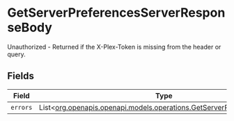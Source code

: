 # GetServerPreferencesServerResponseBody

Unauthorized - Returned if the X-Plex-Token is missing from the header or query.


## Fields

| Field                                                                                                                            | Type                                                                                                                             | Required                                                                                                                         | Description                                                                                                                      |
| -------------------------------------------------------------------------------------------------------------------------------- | -------------------------------------------------------------------------------------------------------------------------------- | -------------------------------------------------------------------------------------------------------------------------------- | -------------------------------------------------------------------------------------------------------------------------------- |
| `errors`                                                                                                                         | List<[org.openapis.openapi.models.operations.GetServerPreferencesErrors](../../models/operations/GetServerPreferencesErrors.md)> | :heavy_minus_sign:                                                                                                               | N/A                                                                                                                              |